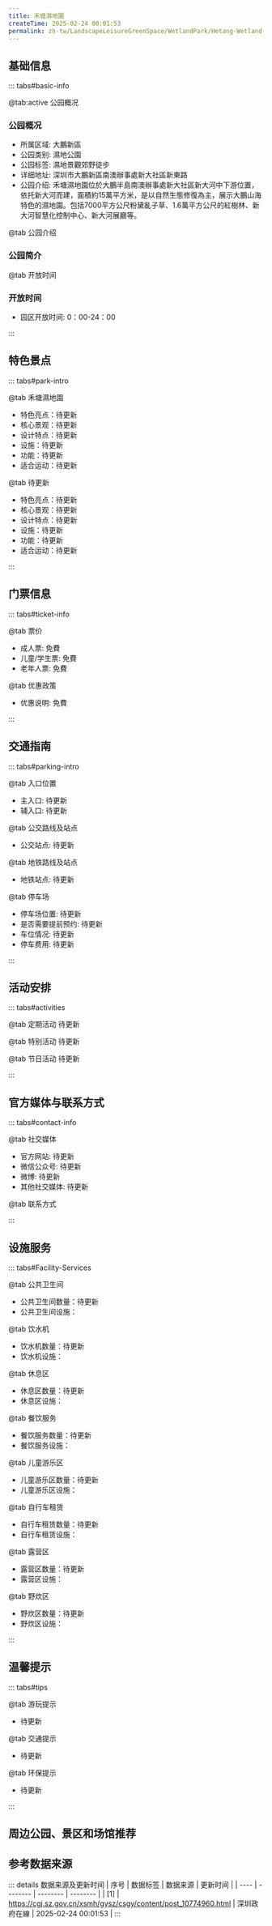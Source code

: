 ```yaml
---
title: 禾塘濕地園
createTime: 2025-02-24 00:01:53
permalink: zh-tw/LandscapeLeisureGreenSpace/WetlandPark/Hetang-Wetland-Park/
---
```



<script setup>
import ImageSwiper from '/.vuepress/theme/components/ImageSwiper.vue'
// 轮播图数据
const swiperItems = [
    {
                link: 'https://cgj.sz.gov.cn/img/4/4005/4005841/10774960.jpg',
                title: '禾塘濕地園',
                description: '',
                author: '深圳政府在線',
                date: '2025/02/25'
                },
  {
                link: 'https://cgj.sz.gov.cn/img/4/4005/4005841/10774960.jpg',
                title: '禾塘濕地園',
                description: '',
                author: '深圳政府在線',
                date: '2025/02/25'
                }
]
// 配置项
const swiperConfig = {
  height: 500,
  showInfo: true
}
</script>
<!-- 轮播图组件 -->
<ImageSwiper :items="swiperItems" :config="swiperConfig" />



## 基础信息

::: tabs#basic-info

@tab:active 公园概况
### 公园概况
- 所属区域: 大鵬新區
- 公园类别: 濕地公園
- 公园标签: 濕地景觀郊野徒步
- 详细地址: 深圳市大鵬新區南澳辦事處新大社區新東路
- 公园介绍: 禾塘濕地園位於大鵬半島南澳辦事處新大社區新大河中下游位置，依托新大河而建，面積約15萬平方米，是以自然生態修復為主，展示大鵬山海特色的濕地園。包括7000平方公尺粉黛亂子草、1.6萬平方公尺的紅樹林、新大河智慧化控制中心、新大河展廳等。

@tab 公园介绍
### 公园简介
@tab 开放时间
### 开放时间
- 园区开放时间: 0：00-24：00

:::

## 特色景点

::: tabs#park-intro

@tab 禾塘濕地園
<ImageCard
image="https://cgj.sz.gov.cn/images/index20230710_1.png"
    title="禾塘濕地園"
    description="禾塘濕地園是大鵬新區首個在建設前進行生態本底調查的濕地園，是首條郊野型碧道試點段，是新區打造的禾塘系列公園面積最大的一個，同時還有新區首個河道智能化控制系統中心，展示河道概況、治理、生態、景觀。 7000平方米粉黛亂子草，自然生態野趣，視野開闊，為大鵬的秋天增添美麗的色彩。"
    date=""
    author="深圳政府在線"
/>


- 特色亮点：待更新
- 核心景观：待更新
- 设计特点：待更新
- 设施：待更新
- 功能：待更新
- 适合运动：待更新

@tab 待更新
<ImageCard
image="https://cgj.sz.gov.cn/images/index20230710_1.png"
    title="禾塘濕地園"
    description="禾塘濕地園是大鵬新區首個在建設前進行生態本底調查的濕地園，是首條郊野型碧道試點段，是新區打造的禾塘系列公園面積最大的一個，同時還有新區首個河道智能化控制系統中心，展示河道概況、治理、生態、景觀。 7000平方米粉黛亂子草，自然生態野趣，視野開闊，為大鵬的秋天增添美麗的色彩。"
    date=""
    author="深圳政府在線"
/>


- 特色亮点：待更新
- 核心景观：待更新
- 设计特点：待更新
- 设施：待更新
- 功能：待更新
- 适合运动：待更新

:::

## 门票信息

::: tabs#ticket-info

@tab 票价
- 成人票: 免費
- 儿童/学生票: 免費
- 老年人票: 免費

@tab 优惠政策
- 优惠说明: 免費

:::

## 交通指南

::: tabs#parking-intro

@tab 入口位置
- 主入口: 待更新
- 辅入口: 待更新

@tab 公交路线及站点
- 公交站点: 待更新

@tab 地铁路线及站点
- 地铁站点: 待更新

@tab 停车场
- 停车场位置: 待更新
- 是否需要提前预约: 待更新
- 车位情况: 待更新
- 停车费用: 待更新

:::

## 活动安排

::: tabs#activities

@tab 定期活动
待更新

@tab 特别活动
待更新

@tab 节日活动
待更新

:::

## 官方媒体与联系方式

::: tabs#contact-info

@tab 社交媒体
- 官方网站: 待更新
- 微信公众号: 待更新
- 微博: 待更新
- 其他社交媒体: 待更新

@tab 联系方式

:::

## 设施服务

::: tabs#Facility-Services

@tab 公共卫生间
- 公共卫生间数量：待更新
- 公共卫生间设施：

@tab 饮水机
- 饮水机数量：待更新
- 饮水机设施：

@tab 休息区
- 休息区数量：待更新
- 休息区设施：

@tab 餐饮服务
- 餐饮服务数量：待更新
- 餐饮服务设施：

@tab 儿童游乐区
- 儿童游乐区数量：待更新
- 儿童游乐区设施：

@tab 自行车租赁
- 自行车租赁数量：待更新
- 自行车租赁设施：

@tab 露营区
- 露营区数量：待更新
- 露营区设施：

@tab 野炊区
- 野炊区数量：待更新
- 野炊区设施：

:::

## 温馨提示

::: tabs#tips

@tab 游玩提示
- 待更新

@tab 交通提示
- 待更新

@tab 环保提示
- 待更新

:::

## 周边公园、景区和场馆推荐

<CardGrid>
  <ImageCard
        image="https://cgj.sz.gov.cn/img/4/4005/4005842/10774962.png"
        title="燕嶺公園"
        description="燕嶺公園坐落在燕川社區北部，周圍有熱鬧的燕景市場，車輛川流不息的公路，有林立的居民住宅，有密集的商舖工廠。但只要你願意，隨意邁著雙腿，不出十分鐘，便可以跨過喧鬧，進入一個寧靜綠色的世界。燕嶺公園是燕川社區的一個公園。像深圳無數個社區公園一樣，它沒有湖光山色的秀美，只是鬧裡取靜，或依山或傍湖。而燕嶺公園又不同於其它公園，"
        href="zh-tw/ComprehensivePark/Yanling Park"
        author="深圳政府在線"
        date="2025/01/02"
      />
      <ImageCard
        image="https://cgj.sz.gov.cn/img/4/4005/4005842/10774962.png"
        title="燕嶺公園"
        description="燕嶺公園坐落在燕川社區北部，周圍有熱鬧的燕景市場，車輛川流不息的公路，有林立的居民住宅，有密集的商舖工廠。但只要你願意，隨意邁著雙腿，不出十分鐘，便可以跨過喧鬧，進入一個寧靜綠色的世界。燕嶺公園是燕川社區的一個公園。像深圳無數個社區公園一樣，它沒有湖光山色的秀美，只是鬧裡取靜，或依山或傍湖。而燕嶺公園又不同於其它公園，"
        href="zh-tw/ComprehensivePark/Yanling Park"
        author="深圳政府在線"
        date="2025/01/02"
      />
    </CardGrid>


## 参考数据来源

::: details 数据来源及更新时间
| 序号 | 数据标签 | 数据来源 | 更新时间 |
| ---- | -------- | -------- | -------- |
| [1] | https://cgj.sz.gov.cn/xsmh/gysz/csgy/content/post_10774960.html | 深圳政府在線 | 2025-02-24 00:01:53 |
:::

